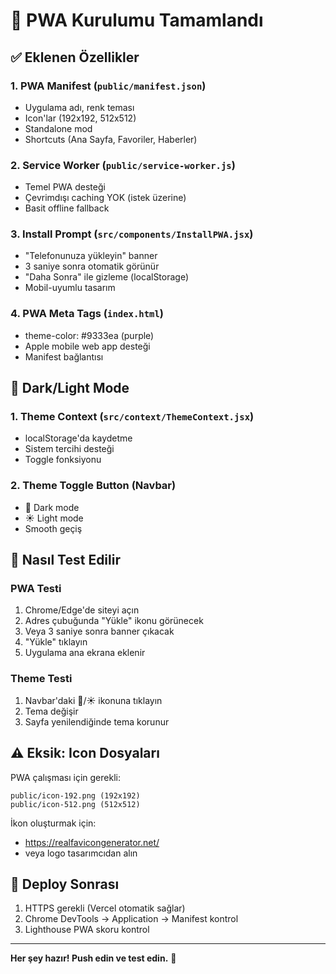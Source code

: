 # 📱 PWA Kurulumu Tamamlandı

## ✅ Eklenen Özellikler

### 1. PWA Manifest (`public/manifest.json`)
- Uygulama adı, renk teması
- Icon'lar (192x192, 512x512)
- Standalone mod
- Shortcuts (Ana Sayfa, Favoriler, Haberler)

### 2. Service Worker (`public/service-worker.js`)
- Temel PWA desteği
- Çevrimdışı caching YOK (istek üzerine)
- Basit offline fallback

### 3. Install Prompt (`src/components/InstallPWA.jsx`)
- "Telefonunuza yükleyin" banner
- 3 saniye sonra otomatik görünür
- "Daha Sonra" ile gizleme (localStorage)
- Mobil-uyumlu tasarım

### 4. PWA Meta Tags (`index.html`)
- theme-color: #9333ea (purple)
- Apple mobile web app desteği
- Manifest bağlantısı

## 🎯 Dark/Light Mode

### 1. Theme Context (`src/context/ThemeContext.jsx`)
- localStorage'da kaydetme
- Sistem tercihi desteği
- Toggle fonksiyonu

### 2. Theme Toggle Button (Navbar)
- 🌙 Dark mode
- ☀️ Light mode
- Smooth geçiş

## 📱 Nasıl Test Edilir

### PWA Testi
1. Chrome/Edge'de siteyi açın
2. Adres çubuğunda "Yükle" ikonu görünecek
3. Veya 3 saniye sonra banner çıkacak
4. "Yükle" tıklayın
5. Uygulama ana ekrana eklenir

### Theme Testi
1. Navbar'daki 🌙/☀️ ikonuna tıklayın
2. Tema değişir
3. Sayfa yenilendiğinde tema korunur

## ⚠️ Eksik: Icon Dosyaları

PWA çalışması için gerekli:
```
public/icon-192.png (192x192)
public/icon-512.png (512x512)
```

İkon oluşturmak için:
- https://realfavicongenerator.net/
- veya logo tasarımcıdan alın

## 🚀 Deploy Sonrası

1. HTTPS gerekli (Vercel otomatik sağlar)
2. Chrome DevTools → Application → Manifest kontrol
3. Lighthouse PWA skoru kontrol

---

**Her şey hazır! Push edin ve test edin.** 📱
